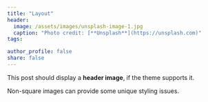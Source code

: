 ```yaml
---
title: "Layout"
header:
  image: /assets/images/unsplash-image-1.jpg
  caption: "Photo credit: [**Unsplash**](https://unsplash.com)"
tags:

author_profile: false
share: false
---
```


This post should display a **header image**, if the theme supports it.

Non-square images can provide some unique styling issues.


<script src="https://giscus.app/client.js"
        data-repo="steakdream/steakdream.github.io"
        data-repo-id="R_kgDOODkdGg"
        data-category="General"
        data-category-id="DIC_kwDOODkdGs4Cog3q"
        data-mapping="pathname"
        data-strict="1"
        data-reactions-enabled="1"
        data-emit-metadata="0"
        data-input-position="bottom"
        data-theme="preferred_color_scheme"
        data-lang="en"
        crossorigin="anonymous"
        async>
</script>
